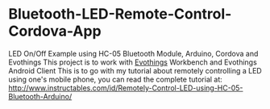 # Bluetooth-LED-Remote-Control-Cordova-App
LED On/Off Example using HC-05 Bluetooth Module, Arduino, Cordova and Evothings
This project is to work with <a href="evothings.com">Evothings</a> Workbench and Evothings Android Client
This is to go with my tutorial about remotely controlling a LED using one's mobile phone, you can read the complete tutorial at: http://www.instructables.com/id/Remotely-Control-LED-using-HC-05-Bluetooth-Arduino/
